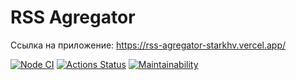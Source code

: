 # RSS Agregator

Ссылка на приложение: <https://rss-agregator-starkhv.vercel.app/>

[![Node CI](https://github.com/starkhv70/frontend-project-lvl3/actions/workflows/nodejs.yml/badge.svg)](https://github.com/starkhv70/frontend-project-lvl3/actions/workflows/nodejs.yml)
[![Actions Status](https://github.com/starkhv70/frontend-project-lvl3/workflows/hexlet-check/badge.svg)](https://github.com/starkhv70/frontend-project-lvl3/actions)
[![Maintainability](https://api.codeclimate.com/v1/badges/003da392c73bda799576/maintainability)](https://codeclimate.com/github/starkhv70/frontend-project-lvl3/maintainability)
